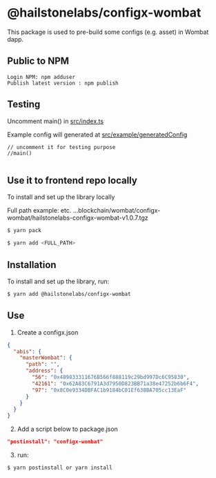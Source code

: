 # @hailstonelabs/configx-wombat

This package is used to pre-build some configs (e.g. asset) in Wombat dapp.

## Public to NPM

```
Login NPM: npm adduser
Publish latest version : npm publish
```

## Testing

Uncomment main() in [src/index.ts](./src/index.ts)

Example config will generated at [src/example/generatedConfig](./src/example/generatedConfig)

```
// uncomment it for testing purpose
//main()


```

## Use it to frontend repo locally

To install and set up the library locally

Full path example: etc. ...blockchain/wombat/configx-wombat/hailstonelabs-configx-wombat-v1.0.7.tgz

```sh
$ yarn pack
```

```sh
$ yarn add <FULL_PATH>
```

## Installation

To install and set up the library, run:

```sh
$ yarn add @hailstonelabs/configx-wombat
```

## Use

1. Create a configx.json

```json
{
  "abis": {
    "masterWombat": {
      "path": "",
      "address": {
        "56": "0x489833311676B566f888119c29bd997Dc6C95830",
        "42161": "0x62A83C6791A3d7950D823BB71a38e47252b6b6F4",
        "97": "0x8C0e9334DBFAC1b9184bC01Ef638BA705cc13EaF"
      }
    }
  }
}
```

2. Add a script below to package.json

```json
"postinstall": "configx-wombat"

```

3. run:

```sh
$ yarn postinstall or yarn install
```
